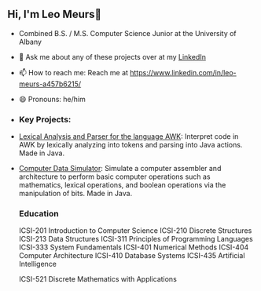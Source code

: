 ## Hi, I'm Leo Meurs👋
- Combined B.S. / M.S. Computer Science Junior at the University of Albany

- 💬 Ask me about any of these projects over at my [LinkedIn](https://www.linkedin.com/in/leo-meurs-a457b6215/)
- 📫 How to reach me:
        Reach me at https://www.linkedin.com/in/leo-meurs-a457b6215/
- 😄 Pronouns: he/him

- ### Key Projects:
- [Lexical Analysis and Parser for the language AWK](https://github.com/KaraML1/Lexical-Analysis-and-Parser-for-the-language-AWK):
          Interpret code in AWK by lexically analyzing into tokens and parsing into Java actions. Made in Java.
- [Computer Data Simulator](https://github.com/KaraML1/Computer-Data-Simulator/tree/main):
          Simulate a computer assembler and architecture to perform basic computer operations such as mathematics, lexical operations, and boolean operations via the manipulation of bits. Made in Java.

  ### Education
    ICSI-201 Introduction to Computer Science
    ICSI-210 Discrete Structures
    ICSI-213 Data Structures
    ICSI-311 Principles of Programming Languages
    ICSI-333 System Fundamentals
    ICSI-401 Numerical Methods
    ICSI-404 Computer Architecture
    ICSI-410 Database Systems
    ICSI-435 Artificial Intelligence
  
    ICSI-521 Discrete Mathematics with Applications


